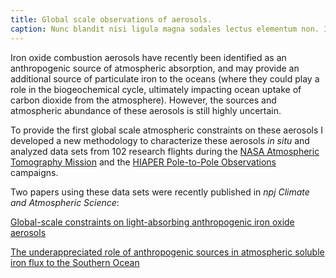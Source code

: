 ```yaml
---
title: Global scale observations of aerosols.
caption: Nunc blandit nisi ligula magna sodales lectus elementum non. Integer id venenatis velit.
---
```

Iron oxide combustion aerosols have recently been identified as an anthropogenic source of 
atmospheric absorption, and may provide an additional source of particulate iron 
to the oceans (where they could play a role in the biogeochemical cycle, ultimately impacting ocean uptake of carbon dioxide from the atmosphere). 
However, the sources and atmospheric abundance of these aerosols is still highly uncertain. 

To provide the first global scale atmospheric constraints on these aerosols I developed a new methodology to 
characterize these aerosols *in situ* and analyzed data sets from 102 research flights during the 
[NASA Atmospheric Tomography Mission](https://espo.nasa.gov/atom/content/ATom) and the 
[HIAPER Pole-to-Pole Observations](https://www.eol.ucar.edu/field_projects/hippo) campaigns.

Two papers using these data sets were recently published in *npj Climate and Atmospheric Science*:

[Global-scale constraints on light-absorbing anthropogenic iron oxide aerosols](https://www.nature.com/articles/s41612-021-00171-0)

[The underappreciated role of anthropogenic sources in atmospheric soluble iron flux to the Southern Ocean](https://www.nature.com/articles/s41612-022-00250-w)

